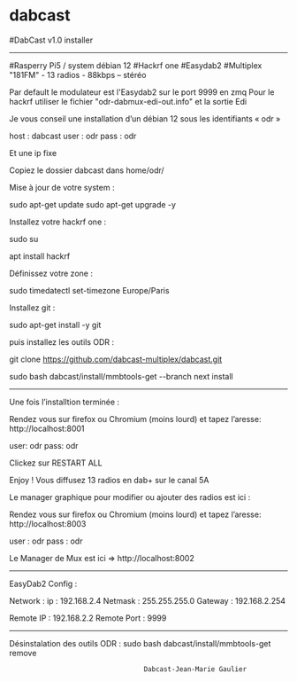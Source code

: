 # dabcast

#DabCast v1.0 installer
***********************
#Rasperry Pi5 / system débian 12
#Hackrf one
#Easydab2
#Multiplex "181FM" - 13 radios - 88kbps – stéréo

Par default le modulateur est l'Easydab2 sur le port 9999 en zmq
Pour le hackrf utiliser le fichier "odr-dabmux-edi-out.info" et la sortie Edi

Je vous conseil une installation d’un débian 12 sous les identifiants « odr »

host : dabcast
user : odr
pass : odr

Et une ip fixe

Copiez le dossier dabcast dans home/odr/

Mise à jour de votre system :

sudo apt-get update
sudo apt-get upgrade -y

Installez votre hackrf one :

sudo su

apt install hackrf

Définissez votre zone :

sudo timedatectl set-timezone Europe/Paris

Installez git :

sudo apt-get install -y git

puis installez les outils ODR :

git clone https://github.com/dabcast-multiplex/dabcast.git

sudo bash dabcast/install/mmbtools-get --branch next install

*********************************
Une fois l’installtion terminée : 

Rendez vous sur firefox ou Chromium (moins lourd) et tapez l’aresse: http://localhost:8001

user: odr
pass: odr

Clickez sur RESTART ALL

Enjoy ! Vous diffusez 13 radios en dab+ sur le canal 5A


Le manager graphique pour modifier ou ajouter des radios est ici :

Rendez vous sur firefox ou Chromium (moins lourd) et tapez l’aresse: http://localhost:8003

user : odr
pass : odr

Le Manager de Mux est ici => http://localhost:8002

*****************************************************
EasyDab2 Config :

Network :
ip      : 192.168.2.4
Netmask : 255.255.255.0
Gateway : 192.168.2.254

Remote IP   : 192.168.2.2
Remote Port : 9999

*************************

Désinstalation des outils ODR : sudo bash dabcast/install/mmbtools-get remove





								      Dabcast-Jean-Marie Gaulier
